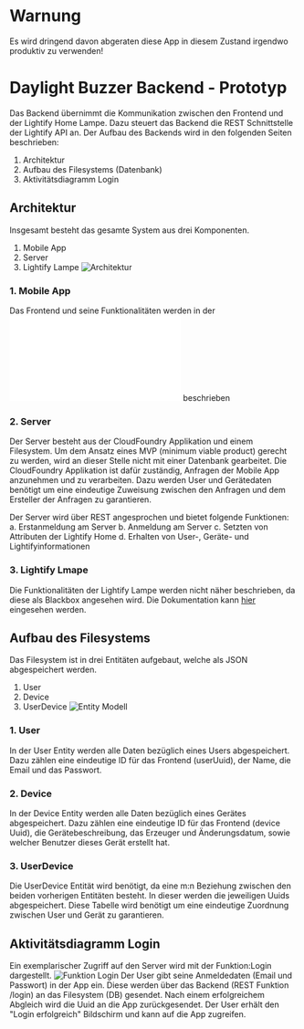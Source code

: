 # Warnung
Es wird dringend davon abgeraten diese App in diesem Zustand irgendwo produktiv zu verwenden!

# Daylight Buzzer Backend - Prototyp
Das Backend übernimmt die Kommunikation zwischen den Frontend und der Lightify Home Lampe.
Dazu steuert das Backend die REST Schnittstelle der Lightify API an.
Der Aufbau des Backends wird in den folgenden Seiten beschrieben:
1. Architektur
2. Aufbau des Filesystems (Datenbank)
3. Aktivitätsdiagramm Login

## Architektur
Insgesamt besteht das gesamte System aus drei Komponenten.
1. Mobile App
2. Server
3. Lightify Lampe
![Architektur](images/Architecture.png "Architektur")

### 1. Mobile App
Das Frontend und seine Funktionalitäten werden in der ![Frontend_Readme.md](docs/FRONTEND_README.md "App Description") beschrieben <br>

### 2. Server
Der Server besteht aus der CloudFoundry Applikation und einem Filesystem. Um dem Ansatz eines MVP (minimum viable product) gerecht zu werden, wird an dieser Stelle nicht mit einer Datenbank gearbeitet.
Die CloudFoundry Applikation ist dafür zuständig, Anfragen der Mobile App anzunehmen und zu verarbeiten.
Dazu werden User und Gerätedaten benötigt um eine eindeutige Zuweisung zwischen den Anfragen und dem Ersteller der Anfragen zu garantieren.

Der Server wird über REST angesprochen und bietet folgende Funktionen:
a. Erstanmeldung am Server
b. Anmeldung am Server
c. Setzten von Attributen der Lightify Home
d. Erhalten von User-, Geräte- und Lightifyinformationen

### 3. Lightify Lmape
Die Funktionalitäten der Lightify Lampe werden nicht näher beschrieben, da diese als Blackbox angesehen wird.
Die Dokumentation kann [hier](https://eu.lightify-api.org/) eingesehen werden.

## Aufbau des Filesystems
Das Filesystem ist in drei Entitäten aufgebaut, welche als JSON abgespeichert werden.
1. User
2. Device
3. UserDevice
![Entity Modell](images/Entity_Model.png "Entity Modell")

### 1. User
In der User Entity werden alle Daten bezüglich eines Users abgespeichert.
Dazu zählen eine eindeutige ID für das Frontend (userUuid), der Name, die Email und das Passwort.

### 2. Device
In der Device Entity werden alle Daten bezüglich eines Gerätes abgespeichert.
Dazu zählen eine eindeutige ID für das Frontend (device Uuid), die Gerätebeschreibung, das Erzeuger und Änderungsdatum, sowie welcher Benutzer dieses Gerät erstellt hat.

### 3. UserDevice
Die UserDevice Entität wird benötigt, da eine m:n Beziehung zwischen den beiden vorherigen Entitäten besteht.
In dieser werden die jeweiligen Uuids abgespeichert.
Diese Tabelle wird benötigt um eine eindeutige Zuordnung zwischen User und Gerät zu garantieren.

## Aktivitätsdiagramm Login
Ein exemplarischer Zugriff auf den Server wird mit der Funktion:Login dargestellt.
![Funktion Login](images/Activity_Diagram_Login.png "Funktion Login")
Der User gibt seine Anmeldedaten (Email und Passwort) in der App ein.
Diese werden über das Backend (REST Funktion /login) an das Filesystem (DB) gesendet.
Nach einem erfolgreichem Abgleich wird die Uuid an die App zurückgesendet.
Der User erhält den "Login erfolgreich" Bildschirm und kann auf die App zugreifen.
